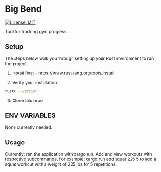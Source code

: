 # Big Bend
[![License: MIT](https://img.shields.io/badge/License-MIT-yellow.svg)](https://opensource.org/licenses/MIT)

Tool for tracking gym progress.

## Setup
The steps below walk you through setting up your Rust environment to run the project.

1. Install Rust - https://www.rust-lang.org/tools/install

2. Verify your installation
```bash
rustc --version
```

3. Clone this repo

## ENV VARIABLES
None currently needed.

## Usage
Currently: run the application with cargo run.
Add and view workouts with respective subcommands. For example: cargo run add squat 225 5 to add a squat workout with a weight of 225 lbs for 5 repetitions.